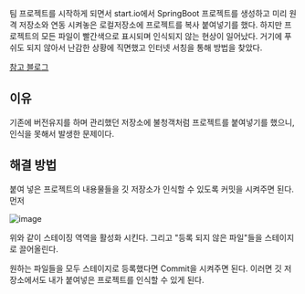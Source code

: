 팀 프로젝트를 시작하게 되면서 start.io에서 SpringBoot 프로젝트를 생성하고 미리 원격 저장소와 연동 시켜놓은 로컬저장소에
프로젝트를 복사 붙여넣기를 했다. 하지만 프로젝트의 모든 파일이 빨간색으로 표시되며 인식되지 않는 현상이 일어났다.
거기에 푸쉬도 되지 않아서 난감한 상황에 직면했고 인터넷 서칭을 통해 방법을 찾았다.

[참고 블로그](https://earth-95.tistory.com/96)

## 이유

기존에 버전유지를 하며 관리했던 저장소에 불청객처럼 프로젝트를 붙여넣기를 했으니, 인식을 못해서 발생한 문제이다.

## 해결 방법

붙여 넣은 프로젝트의 내용물들을 깃 저장소가 인식할 수 있도록 커밋을 시켜주면 된다. 먼저

![image](https://user-images.githubusercontent.com/53935439/158753160-781b4fd6-bc74-44e0-beb0-5c1a9f1bfc2f.png)

위와 같이 스테이징 역역을 활성화 시킨다. 그리고 "등록 되지 않은 파일"들을 스테이지로 끌어올린다.

원하는 파일들을 모두 스테이지로 등록했다면 Commit을 시켜주면 된다. 이러면 깃 저장소에서도 내가 붙여넣은 프로젝트를 인식할 수 있게 된다.

